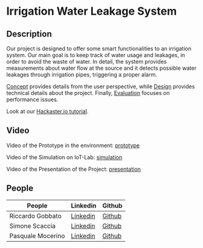 # Irrigation Water Leakage System

## Description

Our project is designed to offer some smart functionalities to an irrigation system. Our main goal is to keep track of water usage and leakages, in order to avoid the waste of water. In detail, the system provides measurements about water flow at the source and it detects possible water leakages through irrigation pipes, triggering a proper alarm.

[Concept](https://github.com/simonescaccia/Irrigation-Water-Leakage-System/blob/main/Concept.md) provides details from the user perspective, while [Design](https://github.com/simonescaccia/Irrigation-Water-Leakage-System/blob/main/Design.md) provides technical details about the project. Finally, [Evaluation](https://github.com/simonescaccia/Irrigation-Water-Leakage-System/blob/main/Evaluation.md) focuses on performance issues.

Look at our [Hackaster.io tutorial](https://www.hackster.io/508104/water-leakage-detection-system-fc7f69).

## Video

Video of the Prototype in the environment: [prototype](https://www.youtube.com/watch?v=hoUJ2N8BXHc)

Video of the Simulation on IoT-Lab: [simulation](https://youtu.be/vylREJ1_cT4)

Video of the Presentation of the Project: [presentation](https://www.youtube.com/watch?v=7PrMZpjj8rQ)


## People

| People | Linkedin | Github |
|--- |--- |--- |
| Riccardo Gobbato | [Linkedin](https://www.linkedin.com/in/riccardo-gobbato-380674251/) | [Github](https://github.com/RicGobs) |
| Simone Scaccia | [Linkedin](https://www.linkedin.com/in/simone-scaccia-40b631210/) | [Github](https://github.com/simonescaccia) |
| Pasquale Mocerino | [Linkedin](https://www.linkedin.com/in/pasquale-mocerino-29088b1a2/) | [Github](https://github.com/pasqualemocerino) |
